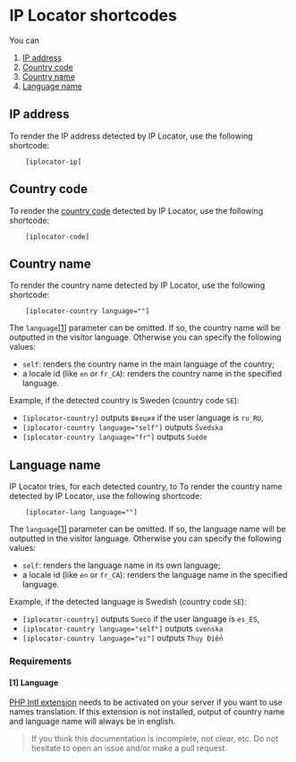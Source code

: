 # IP Locator shortcodes

You can

1. [IP address](#ip-address)
2. [Country code](#country-code)
3. [Country name](#country-name)
5. [Language name](#language-name)


## IP address

To render the IP address detected by IP Locator, use the following shortcode:
```
    [iplocator-ip]
```

## Country code

To render the [country code](/COUNTRYCODES.md) detected by IP Locator, use the following shortcode:
```
    [iplocator-code]
```

## Country name

To render the country name detected by IP Locator, use the following shortcode:
```
    [iplocator-country language=""]
```
The `language`[[1](#requirements)] parameter can be omitted. If so, the country name will be outputted in the visitor language. Otherwise you can specify the following values:
- `self`: renders the country name in the main language of the country;
- a locale id (like `en` or `fr_CA`): renders the country name in the specified language.

Example, if the detected country is Sweden (country code `SE`):

- `[iplocator-country]` outputs `Швеция` if the user language is `ru_RU`, 
- `[iplocator-country language="self"]` outputs `Švedska` 
- `[iplocator-country language="fr"]` outputs `Suède` 

## Language name

IP Locator tries, for each detected country, to 
To render the country name detected by IP Locator, use the following shortcode:
```
    [iplocator-lang language=""]
```
The `language`[[1](#requirements)] parameter can be omitted. If so, the language name will be outputted in the visitor language. Otherwise you can specify the following values:
- `self`: renders the language name in its own language;
- a locale id (like `en` or `fr_CA`): renders the language name in the specified language.

Example, if the detected language is Swedish (country code `SE`):

- `[iplocator-country]` outputs `Sueco` if the user language is `es_ES`, 
- `[iplocator-country language="self"]` outputs `svenska` 
- `[iplocator-country language="vi"]` outputs `Thụy Điển` 



### Requirements

#### [1] Language
[PHP Intl extension](https://www.php.net/manual/en/intro.intl.php) needs to be activated on your server if you want to use names translation. If this extension is not installed, output of country name and language name will always be in english.




> If you think this documentation is incomplete, not clear, etc. Do not hesitate to open an issue and/or make a pull request.